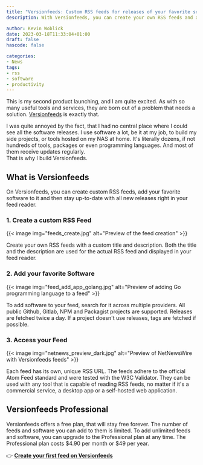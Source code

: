 ```yaml
---
title: "Versionfeeds: Custom RSS feeds for releases of your favorite software"
description: With Versionfeeds, you can create your own RSS feeds and add the software you love and need to it. Stay up to date with your favorite software.

author: Kevin Woblick
date: 2023-03-18T11:33:04+01:00
draft: false
hascode: false

categories:
- News
tags:
- rss
- software
- productivity
---
```


This is my second product launching, and I am quite excited. As with so many useful tools and services, they are born out of a problem that needs a solution. [Versionfeeds](https://versionfeeds.com/?ref=kvhblog) is exactly that.

I was quite annoyed by the fact, that I had no central place where I could see all the software releases. I use software a lot, be it at my job, to build my side projects, or tools hosted on my NAS at home. It's literally dozens, if not hundreds of tools, packages or even programming languages. And most of them receive updates regularly.  
That is why I build Versionfeeds.

## What is Versionfeeds

On Versionfeeds, you can create custom RSS feeds, add your favorite software to it and then stay up-to-date with all new releases right in your feed reader. 

### 1. Create a custom RSS Feed

{{< image img="feeds_create.jpg" alt="Preview of the feed creation" >}}

Create your own RSS feeds with a custom title and description. Both the title and the description are used for the actual RSS feed and displayed in your feed reader.

### 2. Add your favorite Software

{{< image img="feed_add_app_golang.jpg" alt="Preview of adding Go programming language to a feed" >}}

To add software to your feed, search for it across multiple providers. All public Github, Gitlab, NPM and Packagist projects are supported. Releases are fetched twice a day. If a project doesn't use releases, tags are fetched if possible.

### 3. Access your Feed

{{< image img="netnews_preview_dark.jpg" alt="Preview of NetNewsWire with Versionfeeds feeds" >}}

Each feed has its own, unique RSS URL. The feeds adhere to the official Atom Feed standard and were tested with the W3C Validator. They can be used with any tool that is capable of reading RSS feeds, no matter if it's a commercial service, a desktop app or a self-hosted web application.

## Versionfeeds Professional

Versionfeeds offers a free plan, that will stay free forever. The number of feeds and software you can add to them is limited. To add unlimited feeds and software, you can upgrade to the Professional plan at any time. The Professional plan costs $4.90 per month or $49 per year.

👉 [**Create your first feed on Versionfeeds**](https://versionfeeds.com/?ref=kvhblog)
